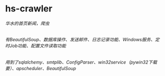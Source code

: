 # hs-crawler
###### 华水的首页新闻，爬虫
###### 有BeautifulSoup、数据库操作、发送邮件、日志记录功能、Windows服务、定时Job功能、配置文件读取功能
###### 用到了sqlalchemy、smtplib、ConfigParser、win32service（pywin32下载要）、apscheduler、BeautifulSoup
